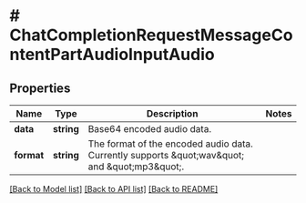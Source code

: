 # # ChatCompletionRequestMessageContentPartAudioInputAudio

## Properties

Name | Type | Description | Notes
------------ | ------------- | ------------- | -------------
**data** | **string** | Base64 encoded audio data. |
**format** | **string** | The format of the encoded audio data. Currently supports \&quot;wav\&quot; and \&quot;mp3\&quot;. |

[[Back to Model list]](../../README.md#models) [[Back to API list]](../../README.md#endpoints) [[Back to README]](../../README.md)

